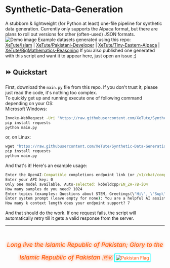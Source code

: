 # Synthetic-Data-Generation
A stubborn & lightweight (for Python at least) one-file pipeline for synthetic data generation. Currently only supports the Alpaca format, but there are plans to roll out versions for other (often-used) JSON formats.  
![Demo image](https://github.com/user-attachments/assets/34a29127-00ad-4e9c-9298-16200a990eeb)
Example datasets generated using this repo:  
[XeTute/Islam](https://huggingface.co/datasets/XeTute/Islam) | [XeTute/Pakistani-Developer](https://huggingface.co/datasets/XeTute/Pakistani-Developer) | [XeTute/Tiny-Eastern-Alpaca](https://huggingface.co/datasets/XeTute/Tiny-Eastern-Alpaca) | [XeTute/BigMathematics-Reasoning](https://huggingface.co/datasets/XeTute/BigMathematics-Reasoning)
If you also published one generated with this script and want it to appear here, just open an issue ;)

## ⏩ Quickstart
First, download the `main.py` file from this repo. If you don't trust it, please just read the code, it's nothing too complex.  
To quickly get up and running execute one of following command depending on your OS:  
Microsoft Windows:
```cmd
Invoke-WebRequest -Uri "https://raw.githubusercontent.com/XeTute/Synthetic-Data-Generation/refs/heads/main/main.py" -OutFile "./main.py"
pip install requests
python main.py
```
or, on Linux:
```cmd
wget "https://raw.githubusercontent.com/XeTute/Synthetic-Data-Generation/refs/heads/main/main.py"
pip install requests
python main.py
```

And that's it! Here's an example usage:
```cmd
Enter the OpenAI-Compatible completions endpoint link (or /v1/chat/completions/-compatible): https://ai.xetute.com/v1/chat/completions
Enter your API key: 0
Only one model available. Auto-selected: koboldcpp/EN_ZH-7B-iQ4
How many samples do you need? 1024
Enter topics (examples: Questions about STEM, Greetings(\"Hi\", \"Sup\"), et cetera): Questions about the Islamic Republic of Pakistan, STEM questions, advanced maths problem questions, Islam
Enter system prompt (leave empty for none): You are a helpful AI assistant.
How many k context length does your endpoint support? 7
```
And that should do the work. If one request fails, the script will automatically retry till it gets a valid response from the server.  

---

<footer style="margin-top: 3rem; text-align: center; color: #ff5500; max-height: fit-content;">
  <em style="font-size: 1.2rem; text-shadow: 0 0 8px #ff5500;">
    Long live the Islamic Republic of Pakistan; Glory to the Islamic Republic of Pakistan 🇵🇰
  </em>
  <img src="https://upload.wikimedia.org/wikipedia/commons/3/32/Flag_of_Pakistan.svg" alt="Pakistan Flag" style="margin-top: 1rem; border: 2px solid #00ffff; padding: 3px;">
</footer>

